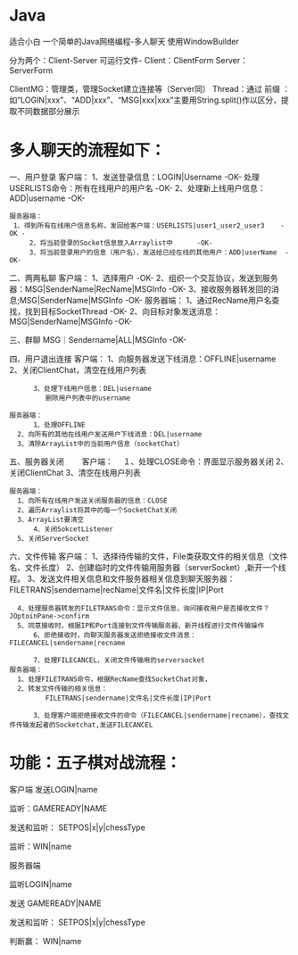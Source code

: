 # Java
适合小白
一个简单的Java网络编程-多人聊天
使用WindowBuilder


分为两个：Client-Server
可运行文件-
          Client：ClientForm     Server：ServerForm


ClientMG：管理类，管理Socket建立连接等（Server同）
Thread：通过 前缀 ：如“LOGIN|xxx”、“ADD|xxx”、“MSG|xxx|xxx”主要用String.split()作以区分，提取不同数据部分展示



# 多人聊天的流程如下：
一、用户登录
    客户端：
         1、发送登录信息：LOGIN|Username    -OK-
	    处理USERLISTS命令：所有在线用户的用户名   -OK-
         2、处理新上线用户信息：ADD|username  -OK-

    服务器端： 
	 1、得到所有在线用户信息名称，发回给客户端：USERLISTS|user1_user2_user3    -OK -
         2、将当前登录的Socket信息放入Arraylist中      -OK-
         3、将当前登录用户的信息（用户名），发送给已经在线的其他用户：ADD|userName  -OK-

二、两两私聊
    客户端：
	  1、选择用户    -OK-
          2、组织一个交互协议，发送到服务器：MSG|SenderName|RecName|MSGInfo   -OK-
          3、接收服务器转发回的消息;MSG|SenderName|MSGInfo   -OK-
    服务器端：
	  1、通过RecName用户名查找，找到目标SocketThread    -OK-
	  2、向目标对象发送消息：MSG|SenderName|MSGInfo    -OK-

三、群聊
	MSG｜Sendername|ALL|MSGInfo   -OK-

四、用户退出连接
    客户端：
	  1、向服务器发送下线消息：OFFLINE|username
	  2、关闭ClientChat，清空在线用户列表

          3、处理下线用户信息：DEL|username
             删除用户列表中的username
    
    服务器端：
          1、处理OFFLINE
	  2、向所有的其他在线用户发送用户下线消息：DEL|username
	  3、清除ArrayList中的当前用户信息（socketChat）

五、服务器关闭
　　客户端：
	　１、处理CLOSE命令：界面显示服务器关闭
	   2、关闭ClientChat
           3、清空在线用户列表


    服务器端：
	  1、向所有在线用户发送关闭服务器的信息：CLOSE
	  2、遍历Arraylist将其中的每一个SocketChat关闭
	  3、ArrayList要清空
          4、关闭SokcetListener
	  5、关闭ServerSocket

六、文件传输
    客户端：
	  1、选择待传输的文件，File类获取文件的相关信息（文件名、文件长度）
	  2、创建临时的文件传输用服务器（serverSocket）,新开一个线程。
	  3、发送文件相关信息和文件服务器相关信息到聊天服务器：
	     FILETRANS|sendername|recName|文件名|文件长度|IP|Port

	  4、处理服务器转发的FILETRANS命令：显示文件信息，询问接收用户是否接收文件？JOptoinPane->confirm
	  5、同意接收时，根据IP和Port连接到文件传输服务器，新开线程进行文件传输操作
          6、拒绝接收时，向聊天服务器发送拒绝接收文件消息：  FILECANCEL|sendername|recname

          7、处理FILECANCEL，关闭文件传输用的serversocket
    服务器端：
	  1、处理FILETRANS命令，根据RecName查找SocketChat对象，
 	  2、转发文件传输的相关信息：
             FILETRANS|sendername|文件名|文件长度|IP|Port
          
          3、处理客户端拒绝接收文件的命令（FILECANCEL|sendername|recname），查找文件传输发起者的Socketchat,发送FILECANCEL

# 功能：五子棋对战流程：

客户端
发送LOGIN|name
 
监听：GAMEREADY|NAME

发送和监听：  SETPOS|x|y|chessType

监听：WIN|name



服务器端

监听LOGIN|name

发送 GAMEREADY|NAME


发送和监听：  SETPOS|x|y|chessType

判断赢： WIN|name


















